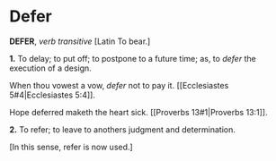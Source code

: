 # Defer

**DEFER**, _verb transitive_ \[Latin To bear.\]

**1.** To delay; to put off; to postpone to a future time; as, to _defer_ the execution of a design.

When thou vowest a vow, _defer_ not to pay it. [[Ecclesiastes 5#4|Ecclesiastes 5:4]].

Hope deferred maketh the heart sick. [[Proverbs 13#1|Proverbs 13:1]].

**2.** To refer; to leave to anothers judgment and determination.

\[In this sense, refer is now used.\]